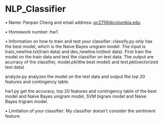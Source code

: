 # NLP_Classifier
• Name: Panpan Cheng and email address: pc2756@columbia.edu.

• Homework number: hw1.

• Information on how to train and test your classifier: 
  classify.py only has the best model, which is the Naive Bayes unigram model. 
  The input is train_newline.txt(train data) and dev_newline.txt(test data). First train the model on the train data and test the classifier
  on test data.
  The output are acurracy of the classifier, model.pkl(the best model) and test.pkl(vectorized test data) 
  
  analyze.py analyzes the model on the test data and output the top 20 features and contingency table.
  
  hw1.py get the accuracy, top 20 features and contingency table of the best model and Naive Bayes unigram model, SVM bigram model and Naive Bayes trigram model.
  
  
• Limitation of your classifier: My classifier doesn't consider the sentiment feature.
